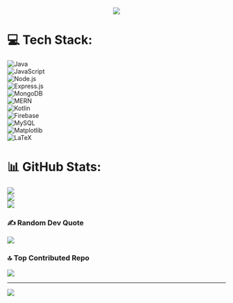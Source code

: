 <h1 align="center">
  <img src="https://readme-typing-svg.herokuapp.com?color=%2336BCF7&size=30&center=true&vCenter=true&width=500&lines=MERN+WIZARD+!!!" />
</h1>



# 💻 Tech Stack:
![Java](https://img.shields.io/badge/java-%23ED8B00.svg?style=for-the-badge&logo=openjdk&logoColor=white)  
![JavaScript](https://img.shields.io/badge/javascript-%23323330.svg?style=for-the-badge&logo=javascript&logoColor=%23F7DF1E)  
![Node.js](https://img.shields.io/badge/node.js-339933?style=for-the-badge&logo=nodedotjs&logoColor=white)  
![Express.js](https://img.shields.io/badge/express.js-%23404d59.svg?style=for-the-badge&logo=express&logoColor=%2361DAFB)  
![MongoDB](https://img.shields.io/badge/mongodb-%2347A248.svg?style=for-the-badge&logo=mongodb&logoColor=white)  
![MERN](https://img.shields.io/badge/MERN%20Stack-%2300D8FF.svg?style=for-the-badge&logo=react&logoColor=white)  
![Kotlin](https://img.shields.io/badge/kotlin-%237F52FF.svg?style=for-the-badge&logo=kotlin&logoColor=white)  
![Firebase](https://img.shields.io/badge/firebase-%23039BE5.svg?style=for-the-badge&logo=firebase)  
![MySQL](https://img.shields.io/badge/mysql-4479A1.svg?style=for-the-badge&logo=mysql&logoColor=white)  
![Matplotlib](https://img.shields.io/badge/Matplotlib-%23ffffff.svg?style=for-the-badge&logo=Matplotlib&logoColor=black)  
![LaTeX](https://img.shields.io/badge/latex-%23008080.svg?style=for-the-badge&logo=latex&logoColor=white)

# 📊 GitHub Stats:
![](https://github-readme-stats.vercel.app/api?username=arnav852963&theme=dark&hide_border=false&include_all_commits=true&count_private=true)<br/>
![](https://github-readme-streak-stats.herokuapp.com/?user=arnav852963&theme=dark&hide_border=false)<br/>
![](https://github-readme-stats.vercel.app/api/top-langs/?username=arnav852963&theme=dark&hide_border=false&include_all_commits=true&count_private=true&layout=compact)

### ✍️ Random Dev Quote
![](https://quotes-github-readme.vercel.app/api?type=horizontal&theme=dark)

### 🔝 Top Contributed Repo
![](https://github-contributor-stats.vercel.app/api?username=arnav852963&limit=5&theme=dark&combine_all_yearly_contributions=true)

---
[![](https://visitcount.itsvg.in/api?id=arnav852963&icon=0&color=0)](https://visitcount.itsvg.in)

<!-- Proudly created with GPRM ( https://gprm.itsvg.in ) -->
